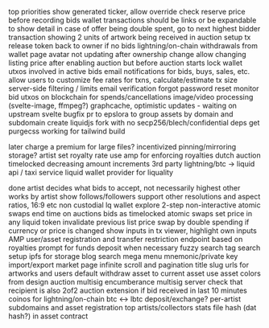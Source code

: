 top priorities
show generated ticker, allow override
check reserve price before recording bids
wallet transactions should be links or be expandable to show detail
in case of offer being double spent, go to next highest bidder
transaction showing 2 units of artwork being received in auction setup tx
release token back to owner if no bids
lightning/on-chain withdrawals from wallet page
avatar not updating after ownership change
allow changing listing price after enabling auction but before auction starts
lock wallet utxos involved in active bids
email notifications for bids, buys, sales, etc.
allow users to customize fee rates for txns, calculate/estimate tx size
server-side filtering / limits
email verification
forgot password reset
monitor bid utxos on blockchain for spends/cancellations
image/video processing (svelte-image, ffmpeg?)
graphcache, optimistic updates - waiting on upstream svelte bugfix
pr to epslora to group assets by domain and subdomain
create liquidjs fork with no secp256/blech/confidential deps
get purgecss working for tailwind build


later
charge a premium for large files? incentivized pinning/mirroring storage?
artist set royalty rate
use amp for enforcing royalties
dutch auction timelocked decreasing amount increments
3rd party lightning/btc -> liquid api / taxi service
liquid wallet provider for liquality

done
artist decides what bids to accept, not necessarily highest
other works by artist
show follows/followers
support other resolutions and aspect ratios, 16:9 etc
non custodial lq wallet
explore 2-step non-interactive atomic swaps
end time on auctions
bids as timelocked atomic swaps
set price in any liquid token
invalidate previous list price swap by double spending if currency or price is changed
show inputs in tx viewer, highlight own inputs
AMP user/asset registration and transfer restriction endpoint based on royalties
prompt for funds deposit when necessary
fuzzy search
tag search
setup ipfs for storage
blog
search mega menu
mnemonic/private key import/export
market page infinite scroll and pagination
title slug urls for artworks and users
default withdraw asset to current asset
use asset colors from design
auction multisig encumberance
multisig server check that recipient is also 2of2
auction extension if bid received in last 10 minutes
coinos for lightning/on-chain btc <-> lbtc deposit/exchange?
per-artist subdomains and asset registration
top artists/collectors stats
file hash (dat hash?) in asset contract
